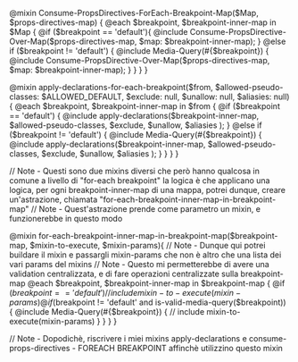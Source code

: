 @mixin Consume-PropsDirectives-ForEach-Breakpoint-Map($Map, $props-directives-map) {
  @each $breakpoint, $breakpoint-inner-map in $Map {
    @if ($breakpoint == 'default'){
@include Consume-PropsDirective-Over-Map($props-directives-map, $map: $breakpoint-inner-map);
    }
    @else if ($breakpoint != 'default') {
@include Media-Query(#{$breakpoint}) {
        @include Consume-PropsDirective-Over-Map($props-directives-map, $map: $breakpoint-inner-map);
}
}
}
}

@mixin apply-declarations-for-each-breakpoint($from, $allowed-pseudo-classes: $ALLOWED_DEFAULT, $exclude: null, $unallow: null, $aliasies: null) {
  @each $breakpoint, $breakpoint-inner-map in $from {
    @if ($breakpoint == 'default') {
@include apply-declarations($breakpoint-inner-map, $allowed-pseudo-classes, $exclude, $unallow, $aliasies );
    }
    @else if ($breakpoint != 'default') {
@include Media-Query(#{$breakpoint}) {
        @include apply-declarations($breakpoint-inner-map, $allowed-pseudo-classes, $exclude, $unallow, $aliasies );
}
}
}
}

// Note - Questi sono due mixins diversi che però hanno qualcosa in comune a livello di "for-each breakpoint" la logica è che applicano una logica, per ogni breakpoint-inner-map di una mappa, potrei dunque, creare un'astrazione, chiamata "for-each-breakpoint-inner-map-in-breakpoint-map"
// Note - Quest'astrazione prende come parametro un mixin, e funzionerebbe in questo modo

@mixin for-each-breakpoint-inner-map-in-breakpoint-map($breakpoint-map, $mixin-to-execute, $mixin-params){
  // Note - Dunque qui potrei buildare il mixin e passargli mixin-params che non è altro che una lista dei vari params del mixins
  // Note - Questo mi permetterebbe di avere una validation centralizzata, e di fare operazioni centralizzate sulla breakpoint-map
  @each $breakpoint, $breakpoint-inner-map in $breakpoint-map {
    @if ($breakpoint == 'default') {
// include mixin-to-execute(mixin-params)
}
@if ($breakpoint != 'default' and is-valid-media-query($breakpoint)) {
@include Media-Query(#{$breakpoint}) {
// include mixin-to-execute(mixin-params)
}
}
}
}

// Note - Dopodichè, riscrivere i miei mixins apply-declarations e consume-props-directives - FOREACH BREAKPOINT affinchè utilizzino questo mixin
